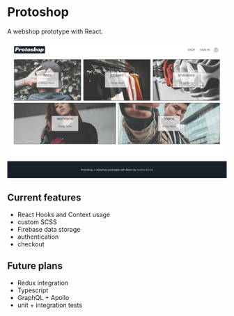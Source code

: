# Protoshop

A webshop prototype with React.

![My Image](/src/assets/screenshot.png)

 ## Current features
  - React Hooks and Context usage
  - custom SCSS
  - Firebase data storage
  - authentication
  - checkout

## Future plans
  - Redux integration
  - Typescript
  - GraphQL + Apollo
  - unit + integration tests
